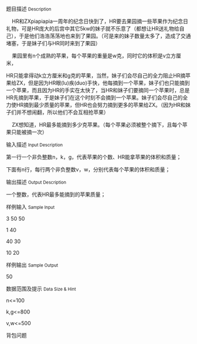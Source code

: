 <div class="panel panel-default">
<div class="area-title">
<span>
题目描述
<small>Description</small>
</span></div>
<div class="panel-body">

<p>    HR和ZXpiapiapia一周年的纪念日快到了，HR要去果园摘一些苹果作为纪念日礼物，可是HR庞大的后宫中其它5kw的妹子就不乐意了（都想让HR送礼物给自己），于是他们浩浩荡荡地也来到了果园。（可是来的妹子数量太多了，造成了交通堵塞，于是妹子们与HR同时来到了果园）</p><p>    果园里有n个成熟的苹果，每个苹果的重量是w克，同时它的体积是v立方厘米，</p><p>HR只能拿得动k立方厘米和g克的苹果，当然，妹子们会尽自己的全力阻止HR摘苹果给ZX，但是因为HR眼(lu)疾(duo)手快，他每摘到一个苹果，妹子们也只能摘到一个苹果，而且因为HR的手实在太快了，当HR和妹子们要摘同一个苹果时，总是HR先摘到苹果，于是妹子们在这个时刻不会摘到一个苹果。妹子们会尽自己的全力使HR摘到最少质量的苹果，但HR也会努力摘到更多的苹果给ZX。（因为HR和妹子们并不想闹翻，所以他们不会互相抢苹果）</p><p>    ZX想知道，HR最多能摘到多少克苹果。（每个苹果必须被整个摘下，且每个苹果只能被摘一次）</p>

</div>
</div>

<div class="panel panel-default">
<div class="area-title">
<span>
输入描述
<small>Input Description</small>
</span></div>
<div class="panel-body">
<p>第一行一个非负整数n，k，g，代表苹果的个数、HR能拿苹果的体积和质量；</p><p>下面有n行，每行两个非负整数v，w，分别代表每个苹果的体积和质量；</p>

</div>
</div>
<div  class="panel panel-default">
<div class="area-title">
<span>
输出描述
<small>Output Description</small>
</span></div>
<div class="panel-body">

<p>一个整数，代表HR最多能摘到的苹果质量；<br/></p>

</div>
</div>


<div class="panel panel-default">
<div class="area-title">
<span>
样例输入
<small>Sample Input</small>
</span></div>
<div class="panel-body">
<p>3 50 50</p><p>1 40</p><p>40 30</p><p>10 20</p>

</div>
</div>

<div class="panel panel-default">
<div class="area-title">
<span>
样例输出
<small>Sample Output</small>
</span></div>
<div class="panel-body">
<p>50</p>

</div>
</div>

<div class="panel panel-default">
<div class="area-title">
<span>
数据范围及提示
<small>Data Size & Hint</small>
</span></div>
<div class="panel-body">
<p>n&lt;=100 </p><p>k,g&lt;=800 </p><p>v,w&lt;=500</p><p>背包问题</p>
</div>
</div>